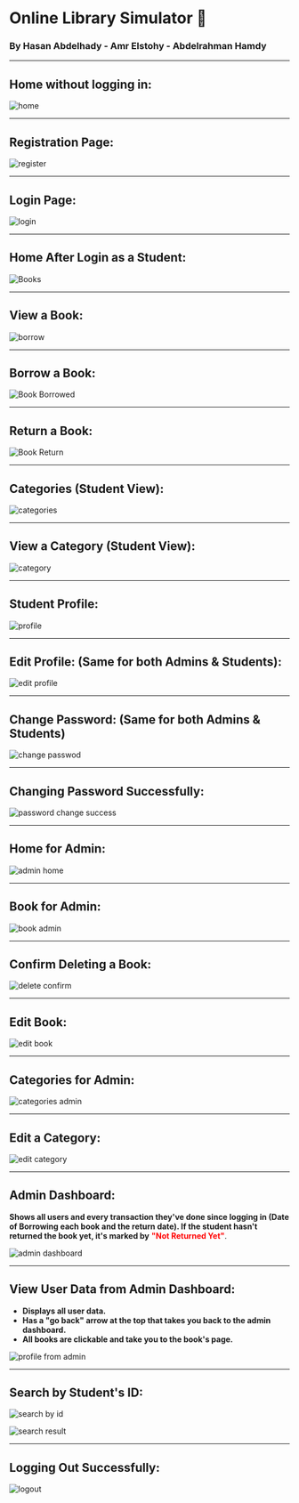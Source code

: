 # Online Library Simulator 📕 
### By Hasan Abdelhady - Amr Elstohy - Abdelrahman Hamdy

---

## **Home without logging in:**
![home](https://github.com/user-attachments/assets/20ed6ef2-3c55-485d-bd60-b7fad256b1c0)

---

## **Registration Page:**
![register](https://github.com/user-attachments/assets/08afe6de-a710-4232-b445-6b706a36cbae)

---

## **Login Page:**
![login](https://github.com/user-attachments/assets/469619d4-f9ee-4df4-80e2-69fed94e099f)

---

## **Home After Login as a Student:**
![Books](https://github.com/user-attachments/assets/dad0f115-d2ce-4eef-813c-7913fee898f6)

---

## **View a Book:**
![borrow](https://github.com/user-attachments/assets/737f3edc-250b-4dc8-b61d-49ddf9641ab8)

---

## **Borrow a Book:**
![Book Borrowed](https://github.com/user-attachments/assets/7ab03626-e58a-42ae-a9a2-833aeb889507)

---

## **Return a Book:**
![Book Return](https://github.com/user-attachments/assets/980b1954-515e-4f4c-ac49-99a9d41c96c4)

---

## **Categories (Student View):**
![categories](https://github.com/user-attachments/assets/df280eb2-6316-42c4-824b-58c0e1b468da)

---

## **View a Category (Student View):**
![category](https://github.com/user-attachments/assets/ab429640-37a8-4994-9e8f-aae41e943c0a)

---

## **Student Profile:**
![profile](https://github.com/user-attachments/assets/424bf147-fb9d-4f9d-8c56-0b3e628ba9de)

---

## **Edit Profile: (Same for both Admins & Students):**
![edit profile](https://github.com/user-attachments/assets/fd85f695-6767-48f6-bead-7a715e694cca)

---

## **Change Password: (Same for both Admins & Students)**
![change passwod](https://github.com/user-attachments/assets/29bb3d97-e524-49f6-8f5c-9bbfe3a06caa)

---

## **Changing Password Successfully:**
![password change success](https://github.com/user-attachments/assets/cf7ddd1e-a8de-40ac-9b70-1442911b2641)

---

## **Home for Admin:**
![admin home](https://github.com/user-attachments/assets/2b654b4f-3648-48d3-a1f3-94548a2594d8)

---

## **Book for Admin:**
![book admin](https://github.com/user-attachments/assets/58b8776c-e587-4045-9a13-262355d91df9)

---

## **Confirm Deleting a Book:**
![delete confirm](https://github.com/user-attachments/assets/910716f2-48f7-4e67-87f6-4564fccd6f55)

---

## **Edit Book:**
![edit book](https://github.com/user-attachments/assets/7fd82a31-ac26-4903-b669-6c285df9fa05)

---

## **Categories for Admin:**
![categories admin](https://github.com/user-attachments/assets/c1ce59e3-5f2a-4282-98d0-694d57330e0e)

---

## **Edit a Category:**
![edit category](https://github.com/user-attachments/assets/f89bc73f-e842-46da-878f-0a9d7ed0311d)

---

## **Admin Dashboard:**
**Shows all users and every transaction they've done since logging in (Date of Borrowing each book and the return date). If the student hasn't returned the book yet, it's marked by** <span style="color:red">**"Not Returned Yet"**</span>.

![admin dashboard](https://github.com/user-attachments/assets/96e9c2ed-1170-4e4c-994e-cbe665830085)

---

## **View User Data from Admin Dashboard:**
- **Displays all user data.**
- **Has a "go back" arrow at the top that takes you back to the admin dashboard.**
- **All books are clickable and take you to the book's page.**

![profile from admin](https://github.com/user-attachments/assets/cfc187cd-0a34-4da1-b4bd-6a42510f389b)

---

## **Search by Student's ID:**
![search by id](https://github.com/user-attachments/assets/610ec84d-d0ef-43e1-acd9-06c2ab8690b5)

![search result](https://github.com/user-attachments/assets/6ce57272-a6e5-4bf9-9c1d-a64aff63dae9)

---

## **Logging Out Successfully:**
![logout](https://github.com/user-attachments/assets/d14d29a7-836c-483f-b133-5f9f748e39fd)
